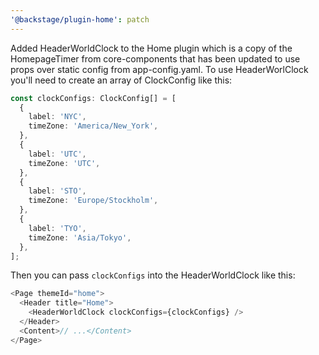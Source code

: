 ```yaml
---
'@backstage/plugin-home': patch
---
```


Added HeaderWorldClock to the Home plugin which is a copy of the HomepageTimer from core-components that has been updated to use props over static config from app-config.yaml. To use HeaderWorlClock you'll need to create an array of ClockConfig like this:

```ts
const clockConfigs: ClockConfig[] = [
  {
    label: 'NYC',
    timeZone: 'America/New_York',
  },
  {
    label: 'UTC',
    timeZone: 'UTC',
  },
  {
    label: 'STO',
    timeZone: 'Europe/Stockholm',
  },
  {
    label: 'TYO',
    timeZone: 'Asia/Tokyo',
  },
];
```

Then you can pass `clockConfigs` into the HeaderWorldClock like this:

```ts
<Page themeId="home">
  <Header title="Home">
    <HeaderWorldClock clockConfigs={clockConfigs} />
  </Header>
  <Content>// ...</Content>
</Page>
```
